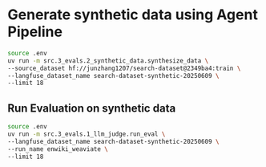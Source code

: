 # Generate synthetic data using Agent Pipeline

```bash
source .env
uv run -m src.3_evals.2_synthetic_data.synthesize_data \
--source_dataset hf://junzhang1207/search-dataset@2349ba4:train \
--langfuse_dataset_name search-dataset-synthetic-20250609 \
--limit 18
```

## Run Evaluation on synthetic data

```bash
source .env
uv run -m src.3_evals.1_llm_judge.run_eval \
--langfuse_dataset_name search-dataset-synthetic-20250609 \
--run_name enwiki_weaviate \
--limit 18
```
